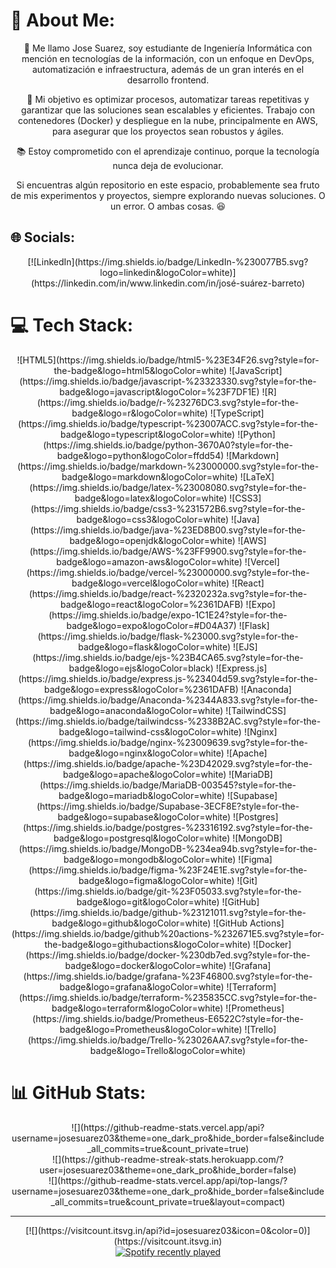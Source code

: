 # 💫 About Me:
<div align="center">
  <p>👋 Me llamo Jose Suarez, soy estudiante de Ingeniería Informática con mención en tecnologías de la información, con un enfoque en DevOps, automatización e infraestructura, además de un gran interés en el desarrollo frontend.</p>
  <p>🔧 Mi objetivo es optimizar procesos, automatizar tareas repetitivas y garantizar que las soluciones sean escalables y eficientes. Trabajo con contenedores (Docker) y despliegue en la nube, principalmente en AWS, para asegurar que los proyectos sean robustos y ágiles.</p>
  <p>📚 Estoy comprometido con el aprendizaje continuo, porque la tecnología nunca deja de evolucionar.</p>
  <p>Si encuentras algún repositorio en este espacio, probablemente sea fruto de mis experimentos y proyectos, siempre explorando nuevas soluciones. O un error. O ambas cosas. 😆</p>
</div>

## 🌐 Socials:
<div align="center">
  [![LinkedIn](https://img.shields.io/badge/LinkedIn-%230077B5.svg?logo=linkedin&logoColor=white)](https://linkedin.com/in/www.linkedin.com/in/josé-suárez-barreto)
</div>

# 💻 Tech Stack:
<div align="center">
  ![HTML5](https://img.shields.io/badge/html5-%23E34F26.svg?style=for-the-badge&logo=html5&logoColor=white) 
  ![JavaScript](https://img.shields.io/badge/javascript-%23323330.svg?style=for-the-badge&logo=javascript&logoColor=%23F7DF1E) 
  ![R](https://img.shields.io/badge/r-%23276DC3.svg?style=for-the-badge&logo=r&logoColor=white) 
  ![TypeScript](https://img.shields.io/badge/typescript-%23007ACC.svg?style=for-the-badge&logo=typescript&logoColor=white) 
  ![Python](https://img.shields.io/badge/python-3670A0?style=for-the-badge&logo=python&logoColor=ffdd54) 
  ![Markdown](https://img.shields.io/badge/markdown-%23000000.svg?style=for-the-badge&logo=markdown&logoColor=white) 
  ![LaTeX](https://img.shields.io/badge/latex-%23008080.svg?style=for-the-badge&logo=latex&logoColor=white) 
  ![CSS3](https://img.shields.io/badge/css3-%231572B6.svg?style=for-the-badge&logo=css3&logoColor=white) 
  ![Java](https://img.shields.io/badge/java-%23ED8B00.svg?style=for-the-badge&logo=openjdk&logoColor=white) 
  ![AWS](https://img.shields.io/badge/AWS-%23FF9900.svg?style=for-the-badge&logo=amazon-aws&logoColor=white) 
  ![Vercel](https://img.shields.io/badge/vercel-%23000000.svg?style=for-the-badge&logo=vercel&logoColor=white) 
  ![React](https://img.shields.io/badge/react-%2320232a.svg?style=for-the-badge&logo=react&logoColor=%2361DAFB) 
  ![Expo](https://img.shields.io/badge/expo-1C1E24?style=for-the-badge&logo=expo&logoColor=#D04A37) 
  ![Flask](https://img.shields.io/badge/flask-%23000.svg?style=for-the-badge&logo=flask&logoColor=white) 
  ![EJS](https://img.shields.io/badge/ejs-%23B4CA65.svg?style=for-the-badge&logo=ejs&logoColor=black) 
  ![Express.js](https://img.shields.io/badge/express.js-%23404d59.svg?style=for-the-badge&logo=express&logoColor=%2361DAFB) 
  ![Anaconda](https://img.shields.io/badge/Anaconda-%2344A833.svg?style=for-the-badge&logo=anaconda&logoColor=white) 
  ![TailwindCSS](https://img.shields.io/badge/tailwindcss-%2338B2AC.svg?style=for-the-badge&logo=tailwind-css&logoColor=white) 
  ![Nginx](https://img.shields.io/badge/nginx-%23009639.svg?style=for-the-badge&logo=nginx&logoColor=white) 
  ![Apache](https://img.shields.io/badge/apache-%23D42029.svg?style=for-the-badge&logo=apache&logoColor=white) 
  ![MariaDB](https://img.shields.io/badge/MariaDB-003545?style=for-the-badge&logo=mariadb&logoColor=white) 
  ![Supabase](https://img.shields.io/badge/Supabase-3ECF8E?style=for-the-badge&logo=supabase&logoColor=white) 
  ![Postgres](https://img.shields.io/badge/postgres-%23316192.svg?style=for-the-badge&logo=postgresql&logoColor=white) 
  ![MongoDB](https://img.shields.io/badge/MongoDB-%234ea94b.svg?style=for-the-badge&logo=mongodb&logoColor=white) 
  ![Figma](https://img.shields.io/badge/figma-%23F24E1E.svg?style=for-the-badge&logo=figma&logoColor=white) 
  ![Git](https://img.shields.io/badge/git-%23F05033.svg?style=for-the-badge&logo=git&logoColor=white) 
  ![GitHub](https://img.shields.io/badge/github-%23121011.svg?style=for-the-badge&logo=github&logoColor=white) 
  ![GitHub Actions](https://img.shields.io/badge/github%20actions-%232671E5.svg?style=for-the-badge&logo=githubactions&logoColor=white) 
  ![Docker](https://img.shields.io/badge/docker-%230db7ed.svg?style=for-the-badge&logo=docker&logoColor=white) 
  ![Grafana](https://img.shields.io/badge/grafana-%23F46800.svg?style=for-the-badge&logo=grafana&logoColor=white) 
  ![Terraform](https://img.shields.io/badge/terraform-%235835CC.svg?style=for-the-badge&logo=terraform&logoColor=white) 
  ![Prometheus](https://img.shields.io/badge/Prometheus-E6522C?style=for-the-badge&logo=Prometheus&logoColor=white) 
  ![Trello](https://img.shields.io/badge/Trello-%23026AA7.svg?style=for-the-badge&logo=Trello&logoColor=white)
</div>

# 📊 GitHub Stats:
<div align="center">
  ![](https://github-readme-stats.vercel.app/api?username=josesuarez03&theme=one_dark_pro&hide_border=false&include_all_commits=true&count_private=true)<br/>
  ![](https://github-readme-streak-stats.herokuapp.com/?user=josesuarez03&theme=one_dark_pro&hide_border=false)<br/>
  ![](https://github-readme-stats.vercel.app/api/top-langs/?username=josesuarez03&theme=one_dark_pro&hide_border=false&include_all_commits=true&count_private=true&layout=compact)
</div>

---

<div align="center">
  [![](https://visitcount.itsvg.in/api?id=josesuarez03&icon=0&color=0)](https://visitcount.itsvg.in)
</div>

<div align="center">
  <a href="https://open.spotify.com/user/56hx85jtdfdonodjjmqoa1pn1">
    <img src="https://spotify-recently-played-readme.vercel.app/api?user=56hx85jtdfdonodjjmqoa1pn1&count=5" alt="Spotify recently played" />
  </a>
</div>


<!-- Proudly created with GPRM ( https://gprm.itsvg.in ) -->
